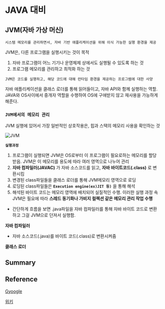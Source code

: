 # JAVA 대비 

## JVM(자바 가상 머신)

`시스템 메모리를 관리하면서, 자바 기반 애플리케이션을 위해 이식 가능한 실행 환경을 제공`

JVM은, 다른 프로그램을 실행시키는 것이 목적

1. 자바 프로그램이 어느 기기나 운영체제 상에서도 실행될 수 있도록 하는 것
2. 프로그램 메모리를 관리하고 최적화 하는 것 

`JVM은 코드를 실행하고, 해당 코드에 대해 런타임 환경을 제공하는 프로그렘에 대한 사양`

자바 애플리케이션을 클래스 로더를 통해 읽어들이고, 자바 API와 함께 실행하는 역할. JAVA와 OS사이에서 중개자 역할을 수행하여 OS에 구애받지 않고 재사용을 가능하게 해준다.

### **`JVM에서의 메모리 관리`**

JVM 실행에 있어서 가장 일반적인 상호작용은, 힙과 스택의 메모리 사용을 확인하는 것 

![JVM](https://user-images.githubusercontent.com/37646197/119249593-a58eeb80-bbd4-11eb-8331-364b2adbf4ff.png)


**`실행과정`**
1. 프로그램이 실행되면 JVM은 OS로부터 이 프로그램이 필요로하는 메모리를 할당받음. JVM은 이 메모리를 용도에 따라 여러 영역으로 나누어 관리
2. **자바 컴파일러(JAVAC)** 가 자바 소스코드를 읽고, **자바 바이트코드(.class)** 로 변환시킴
3. 변경된 class파일들을 클래스 로더를 통해 JVM메모리 영역으로 로딩
4. 로딩된 class파일들은 **`Execution engine(ex)JIT 등)`** 을 통해 해석
5. 해석된 바이트 코드는 메모리 영역에 배치되어 실질적인 수행. 이러한 실행 과정 속 JVM은 필요에 따라 **스레드 동기화나 가비지 컬렉션 같은 메모리 관리 작업 수행**

- 간단하게 흐름을 보면 .java파일을 자바 컴파일러를 통해 자바 바이트 코드로 변환하고 그걸 JVM으로 던져서 실행함. 

**자바 컴파일러**
- 자바 소스코드(.java)를 바이트 코드(.class)로 변환시켜줌

**클래스 로더**



















## Summary 




## Reference
[Gyoogle](https://gyoogle.dev/blog/computer-language/Java/Java%20Virtual%20Machine.html)

[위키](https://ko.wikipedia.org/wiki/%EC%9E%90%EB%B0%94_%EA%B0%80%EC%83%81_%EB%A8%B8%EC%8B%A0)